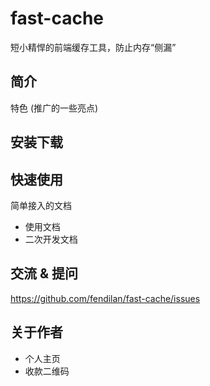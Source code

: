# fast-cache
短小精悍的前端缓存工具，防止内存“侧漏”

## 简介
特色 (推广的一些亮点)

## 安装下载



## 快速使用
简单接入的文档


- 使用文档
- 二次开发文档


## 交流 & 提问

https://github.com/fendilan/fast-cache/issues

## 关于作者

- 个人主页
- 收款二维码